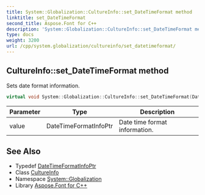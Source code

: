 ```yaml
---
title: System::Globalization::CultureInfo::set_DateTimeFormat method
linktitle: set_DateTimeFormat
second_title: Aspose.Font for C++
description: 'System::Globalization::CultureInfo::set_DateTimeFormat method. Sets date format information in C++.'
type: docs
weight: 3200
url: /cpp/system.globalization/cultureinfo/set_datetimeformat/
---
```

## CultureInfo::set_DateTimeFormat method


Sets date format information.

```cpp
virtual void System::Globalization::CultureInfo::set_DateTimeFormat(DateTimeFormatInfoPtr value)
```


| Parameter | Type | Description |
| --- | --- | --- |
| value | DateTimeFormatInfoPtr | Date time format information. |

## See Also

* Typedef [DateTimeFormatInfoPtr](../../datetimeformatinfoptr/)
* Class [CultureInfo](../)
* Namespace [System::Globalization](../../)
* Library [Aspose.Font for C++](../../../)
